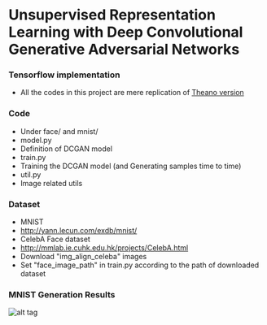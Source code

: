 # Unsupervised Representation Learning with Deep Convolutional Generative Adversarial Networks

### Tensorflow implementation
  * All the codes in this project are mere replication of [Theano version](https://github.com/Newmu/dcgan_code)

### Code
 * Under face/ and mnist/
 * model.py
  * Definition of DCGAN model
 * train.py
  * Training the DCGAN model (and Generating samples time to time)
 * util.py
  * Image related utils 
 
### Dataset
 * MNIST
  * http://yann.lecun.com/exdb/mnist/
 * CelebA Face dataset 
  * http://mmlab.ie.cuhk.edu.hk/projects/CelebA.html
   * Download "img_align_celeba" images
   * Set "face_image_path" in train.py according to the path of downloaded dataset

### MNIST Generation Results
![alt tag](https://github.com/jazzsaxmafia/dcgan_tensorflow/blob/master/mnist/vis/sample_15.jpg)
